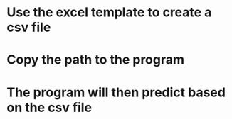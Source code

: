 # Use the excel template to create a csv file
# Copy the path to the program
# The program will then predict based on the csv file
